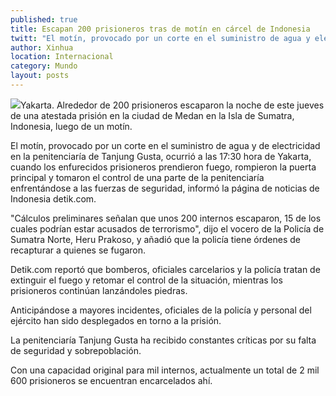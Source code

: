 ```yaml
---
published: true
title: Escapan 200 prisioneros tras de motín en cárcel de Indonesia
twitt: "El motín, provocado por un corte en el suministro de agua y electricidad, ocurrió cuando los reos prendieron fuego, rompieron la puerta principal y tomaron el control de una parte del reclusorio."
author: Xinhua
location: Internacional
category: Mundo
layout: posts
---
```


![](http://i.imgur.com/2rQeE6om.jpg)Yakarta. Alrededor de 200 prisioneros escaparon la noche de este jueves de una atestada prisión en la ciudad de Medan en la Isla de Sumatra, Indonesia, luego de un motín.

El motín, provocado por un corte en el suministro de agua y de electricidad en la penitenciaría de Tanjung Gusta, ocurrió a las 17:30 hora de Yakarta, cuando los enfurecidos prisioneros prendieron fuego, rompieron la puerta principal y tomaron el control de una parte de la penitenciaría enfrentándose a las fuerzas de seguridad, informó la página de noticias de Indonesia detik.com.

"Cálculos preliminares señalan que unos 200 internos escaparon, 15 de los cuales podrían estar acusados de terrorismo", dijo el vocero de la Policía de Sumatra Norte, Heru Prakoso, y añadió que la policía tiene órdenes de recapturar a quienes se fugaron.

Detik.com reportó que bomberos, oficiales carcelarios y la policía tratan de extinguir el fuego y retomar el control de la situación, mientras los prisioneros continúan lanzándoles piedras.

Anticipándose a mayores incidentes, oficiales de la policía y personal del ejército han sido desplegados en torno a la prisión.

La penitenciaría Tanjung Gusta ha recibido constantes críticas por su falta de seguridad y sobrepoblación.

Con una capacidad original para mil internos, actualmente un total de 2 mil 600 prisioneros se encuentran encarcelados ahí.
